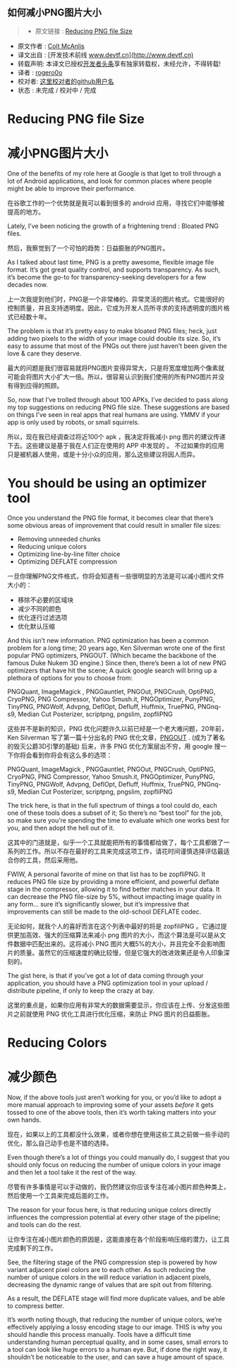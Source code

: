 如何减小PNG图片大小
---

> * 原文链接 : [Reducing PNG file Size](https://medium.com/@duhroach/reducing-png-file-size-8473480d0476#.o9rn09rne)
* 原文作者 : [Colt McAnlis](https://medium.com/@duhroach)
* 译文出自 : [开发技术前线 www.devtf.cn](http://www.devtf.cn)
* 转载声明: 本译文已授权[开发者头条](http://toutiao.io/download)享有独家转载权，未经允许，不得转载!
* 译者 : [rogero0o](https://github.com/)
* 校对者: [这里校对者的github用户名](github链接)  
* 状态 :  未完成 / 校对中 / 完成

# Reducing PNG file Size

# 减小PNG图片大小

One of the benefits of my role here at Google is that Iget to troll through a lot of Android applications, and look for common places where people might be able to improve their performance.

在谷歌工作的一个优势就是我可以看到很多的 android 应用，寻找它们中能够被提高的地方。

Lately, I’ve been noticing the growth of a frightening trend : Bloated PNG files.

然后，我察觉到了一个可怕的趋势：日益膨胀的PNG图片。

As I talked about last time, PNG is a pretty awesome, flexible image file format. It’s got great quality control, and supports transparency. As such, it’s become the go-to for transparency-seeking developers for a few decades now.

上一次我提到他们时，PNG是一个非常棒的、异常灵活的图片格式。它能很好的控制质量，并且支持透明度。因此，它成为开发人员所寻求的支持透明度的图片格式已经数十年。

The problem is that it’s pretty easy to make bloated PNG files; heck, just adding two pixels to the width of your image could double its size. So, it’s easy to assume that most of the PNGs out there just haven’t been given the love & care they deserve.

最大的问题是我们很容易就将PNG图片变得异常大，只是将宽度增加两个像素就可能会将图片大小扩大一倍。所以，很容易认识到我们使用的所有PNG图片并没有得到应得的照顾。

So, now that I’ve trolled through about 100 APKs, I’ve decided to pass along my top suggestions on reducing PNG file size. These suggestions are based on things I’ve seen in real apps that real humans are using. YMMV if your app is only used by robots, or small squirrels.

所以，现在我已经调查过将近100个 apk ，我决定将我减小 png 图片的建议传递下去。这些建议是基于我在人们正在使用的 APP 中发现的 。 不过如果你的应用只是被机器人使用，或是十分小众的应用，那么这些建议将因人而异。

# You should be using an optimizer tool

Once you understand the PNG file format, it becomes clear that there’s some obvious areas of improvement that could result in smaller file sizes:

* Removing unneeded chunks
* Reducing unique colors
* Optimizing line-by-line filter choice
* Optimizing DEFLATE compression

一旦你理解PNG文件格式，你将会知道有一些很明显的方法是可以减小图片文件大小的：

* 移除不必要的区域块
* 减少不同的颜色
* 优化逐行过滤选项
* 优化默认压缩

And this isn’t new information. PNG optimization has been a common problem for a long time; 20 years ago, Ken Silverman wrote one of the first popular PNG optimizers, PNGOUT. (Which became the backbone of the famous Duke Nukem 3D engine.) Since then, there’s been a lot of new PNG optimizers that have hit the scene; A quick google search will bring up a plethora of options for you to choose from:

PNGQuant, ImageMagick , PNGGauntlet, PNGOut, PNGCrush, OptiPNG, CryoPNG, PNG Compressor, Yahoo Smush.it, PNGOptimizer, PunyPNG, TinyPNG, PNGWolf, Advpng, DeflOpt, Defluff, Huffmix, TruePNG, PNGnq-s9, Median Cut Posterizer, scriptpng, pngslim, zopfliPNG

这些并不是新的知识，PNG 优化问题许久以前已经是一个老大难问题，20年前， Ken Silverman 写了第一篇十分出名的 PNG 优化文章，[PNGOUT](http://advsys.net/ken/utils.htm) . (成为了著名的毁灭公爵3D引擎的基础) 后来，许多 PNG 优化方案层出不穷，用 google 搜一下你将会看到你将会有这么多的选项：

PNGQuant, ImageMagick , PNGGauntlet, PNGOut, PNGCrush, OptiPNG, CryoPNG, PNG Compressor, Yahoo Smush.it, PNGOptimizer, PunyPNG, TinyPNG, PNGWolf, Advpng, DeflOpt, Defluff, Huffmix, TruePNG, PNGnq-s9, Median Cut Posterizer, scriptpng, pngslim, zopfliPNG

The trick here, is that in the full spectrum of things a tool could do, each one of these tools does a subset of it; So there’s no “best tool” for the job, so make sure you’re spending the time to evaluate which one works best for you, and then adopt the hell out of it.

这其中的门道就是，似乎一个工具就能把所有的事情都给做了，每个工具都做了一系列的工作。所以不存在最好的工具来完成这项工作，请花时间谨慎选择评估最适合你的工具，然后采用他。

FWIW, A personal favorite of mine on that list has to be zopfliPNG. It reduces PNG file size by providing a more efficient, and powerful deflate stage in the compressor, allowing it to find better matches in your data. It can decrease the PNG file-size by 5%, without impacting image quality in any form… sure it’s significantly slower, but it’s impressive that improvements can still be made to the old-school DEFLATE codec.

无论如何，就我个人的喜好而言在这个列表中最好的将是 zopfiliPNG 。它通过提供更加高效、强大的压缩算法来减小 png 图片的大小，而这个算法是可以是从文件数据中匹配出来的。这将减小 PNG 图片大概5%的大小，并且完全不会影响图片的质量。虽然它的压缩速度的确比较慢，但是它强大的改进效果还是令人印象深刻的。

The gist here, is that if you’ve got a lot of data coming through your application, you should have a PNG optimization tool in your upload / distribute pipeline, if only to keep the crazy at bay.

这里的重点是，如果你应用有非常大的数据需要显示，你应该在上传、分发这些图片之前就使用 PNG 优化工具进行优化压缩，来防止 PNG 图片的日益膨胀。

# Reducing Colors

# 减少颜色

Now, if the above tools just aren’t working for you, or you’d like to adopt a more manual approach to improving some of your assets _before_ it gets tossed to one of the above tools, then it’s worth taking matters into your own hands.

现在，如果以上的工具都没什么效果，或者你想在使用这些工具之前做一些手动的优化，那么自己动手也是不错的选择。

Even though there’s a lot of things you could manually do, I suggest that you should only focus on reducing the number of unique colors in your image and then let a tool take it the rest of the way.

尽管有许多事情是可以手动做的，我仍然建议你应该专注在减小图片颜色种类上，然后使用一个工具来完成后面的工作。

The reason for your focus here, is that reducing unique colors directly influences the compression potential at every other stage of the pipeline; and tools can do the rest.

让你专注在减小图片颜色的原因是，这能直接在各个阶段影响压缩的潜力，让工具完成剩下的工作。

See, the filtering stage of the PNG compression step is powered by how variant adjacent pixel colors are to each other. As such reducing the number of unique colors in the will reduce variation in adjacent pixels, decreasing the dynamic range of values that are spit out from filtering.



As a result, the DEFLATE stage will find more duplicate values, and be able to compress better.

It’s worth noting though, that reducing the number of unique colors, we’re effectively applying a lossy encoding stage to our image. THIS is why you should handle this process manually. Tools have a difficult time understanding human perceptual quality, and in some cases, small errors to a tool can look like huge errors to a human eye. But, if done the right way, it shouldn’t be noticeable to the user, and can save a huge amount of space.
